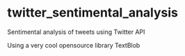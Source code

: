 # twitter_sentimental_analysis
Sentimental analysis of tweets using Twitter API

Using a very cool opensource library TextBlob
